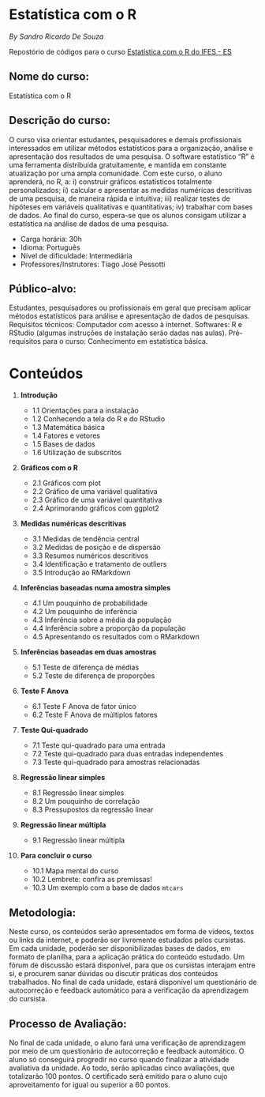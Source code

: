 # Estatística com o R

_By Sandro Ricardo De Souza_

Repostório de códigos para o curso [Estatística com o R do IFES - ES](https://mooc.cefor.ifes.edu.br/moodle/enrol/index.php?id=596) 

## Nome do curso:

Estatística com o R

## Descrição do curso:

O curso visa orientar estudantes, pesquisadores e demais profissionais interessados em utilizar métodos estatísticos para a organização, análise e apresentação dos resultados de uma pesquisa. O software estatístico “R” é uma ferramenta distribuída gratuitamente, e mantida em constante atualização por uma ampla comunidade. Com este curso, o aluno aprenderá, no R, a: i) construir gráficos estatísticos totalmente personalizados; ii) calcular e apresentar as medidas numéricas descritivas de uma pesquisa, de maneira rápida e intuitiva; iii) realizar testes de hipóteses em variáveis qualitativas e quantitativas; iv) trabalhar com bases de dados. Ao final do curso, espera-se que os alunos consigam utilizar a estatística na análise de dados de uma pesquisa.

* Carga horária: 30h
* Idioma: Português
* Nível de dificuldade: Intermediária
* Professores/Instrutores: Tiago José Pessotti

## Público-alvo:

Estudantes, pesquisadores ou profissionais em geral que precisam aplicar métodos estatísticos para análise e apresentação de dados de pesquisas.
Requisitos técnicos: Computador com acesso à internet. Softwares: R e RStudio (algumas instruções de instalação serão dadas nas aulas).
Pré-requisitos para o curso: Conhecimento em estatística básica.

# Conteúdos

1. **Introdução**

    - 1.1 Orientações para a instalação  
    - 1.2 Conhecendo a tela do R e do RStudio  
    - 1.3 Matemática básica  
    - 1.4 Fatores e vetores  
    - 1.5 Bases de dados  
    - 1.6 Utilização de subscritos

2. **Gráficos com o R**

    - 2.1 Gráficos com plot  
    - 2.2 Gráfico de uma variável qualitativa  
    - 2.3 Gráfico de uma variável quantitativa  
    - 2.4 Aprimorando gráficos com ggplot2

3. **Medidas numéricas descritivas**

    - 3.1 Medidas de tendência central  
    - 3.2 Medidas de posição e de dispersão  
    - 3.3 Resumos numéricos descritivos  
    - 3.4 Identificação e tratamento de outliers  
    - 3.5 Introdução ao RMarkdown

4. **Inferências baseadas numa amostra simples**

    - 4.1 Um pouquinho de probabilidade  
    - 4.2 Um pouquinho de inferência  
    - 4.3 Inferência sobre a média da população  
    - 4.4 Inferência sobre a proporção da população  
    - 4.5 Apresentando os resultados com o RMarkdown

5. **Inferências baseadas em duas amostras**

    - 5.1 Teste de diferença de médias  
    - 5.2 Teste de diferença de proporções

6. **Teste F Anova**

    - 6.1 Teste F Anova de fator único  
    - 6.2 Teste F Anova de múltiplos fatores

7. **Teste Qui-quadrado**

    - 7.1 Teste qui-quadrado para uma entrada  
    - 7.2 Teste qui-quadrado para duas entradas independentes  
    - 7.3 Teste qui-quadrado para amostras relacionadas

8. **Regressão linear simples**

    - 8.1 Regressão linear simples  
    - 8.2 Um pouquinho de correlação  
    - 8.3 Pressupostos da regressão linear

9. **Regressão linear múltipla**

    - 9.1 Regressão linear múltipla

10. **Para concluir o curso**

    - 10.1 Mapa mental do curso  
    - 10.2 Lembrete: confira as premissas!  
    - 10.3 Um exemplo com a base de dados `mtcars`

## Metodologia:

Neste curso, os conteúdos serão apresentados em forma de vídeos, textos ou links da internet, e poderão ser livremente estudados pelos cursistas. Em cada unidade, poderão ser disponibilizadas bases de dados, em formato de planilha, para a aplicação prática do conteúdo estudado. Um fórum de discussão estará disponível, para que os cursistas interajam entre si, e procurem sanar dúvidas ou discutir práticas dos conteúdos trabalhados. No final de cada unidade, estará disponível um questionário de autocorreção e feedback automático para a verificação da aprendizagem do cursista.

## Processo de Avaliação:

No final de cada unidade, o aluno fará uma verificação de aprendizagem por meio de um questionário de autocorreção e feedback automático. O aluno só conseguirá progredir no curso quando finalizar a atividade avaliativa da unidade. Ao todo, serão aplicadas cinco avaliações, que totalizarão 100 pontos. O certificado será emitido para o aluno cujo aproveitamento for igual ou superior a 60 pontos.
